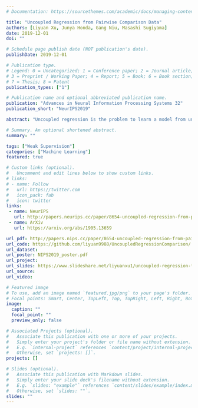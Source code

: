 ```yaml
---
# Documentation: https://sourcethemes.com/academic/docs/managing-content/

title: "Uncoupled Regression from Pairwise Comparison Data"
authors: [Liyuan Xu, Junya Honda, Gang Niu, Masashi Sugiyama]
date: 2019-12-01
doi: ""

# Schedule page publish date (NOT publication's date).
publishDate: 2019-12-01

# Publication type.
# Legend: 0 = Uncategorized; 1 = Conference paper; 2 = Journal article;
# 3 = Preprint / Working Paper; 4 = Report; 5 = Book; 6 = Book section;
# 7 = Thesis; 8 = Patent
publication_types: ["1"]

# Publication name and optional abbreviated publication name.
publication: "Advances in Neural Information Processing Systems 32"
publication_short: "NeurIPS2019"

abstract: "Uncoupled regression is the problem to learn a model from unlabeled data and the set of target values while the correspondence between them is unknown. Such a situation arises in predicting anonymized targets that involve sensitive information, e.g., one's annual income. Since existing methods for uncoupled regression often require strong assumptions on the true target function, and thus, their range of applications is limited, we introduce a novel framework that does not require such assumptions in this paper. Our key idea is to utilize pairwise comparison data, which consists of pairs of unlabeled data that we know which one has a larger target value. Such pairwise comparison data is easy to collect, as typically discussed in the learning-to-rank scenario, and does not break the anonymity of data. We propose two practical methods for uncoupled regression from pairwise comparison data and show that the learned regression model converges to the optimal model with the optimal parametric convergence rate when the target variable distributes uniformly. Moreover, we empirically show that for linear models the proposed methods are comparable to ordinary supervised regression with labeled data."

# Summary. An optional shortened abstract.
summary: ""

tags: ["Weak Supervision"]
categories: ["Machine Learning"]
featured: true

# Custom links (optional).
#   Uncomment and edit lines below to show custom links.
# links:
# - name: Follow
#   url: https://twitter.com
#   icon_pack: fab
#   icon: twitter
links:
 - name: NeurIPS
   url: http://papers.neurips.cc/paper/8654-uncoupled-regression-from-pairwise-comparison-data
 - name: ArXiv
   url: https://arxiv.org/abs/1905.13659

url_pdf: http://papers.nips.cc/paper/8654-uncoupled-regression-from-pairwise-comparison-data.pdf
url_code: https://github.com/liyuan9988/UncoupledRegressionComparison/
url_dataset:
url_poster: NIPS2019_poster.pdf
url_project:
url_slides: https://www.slideshare.net/liyuanxu1/uncoupled-regression-from-pairwise-comparison-data
url_source:
url_video:

# Featured image
# To use, add an image named `featured.jpg/png` to your page's folder. 
# Focal points: Smart, Center, TopLeft, Top, TopRight, Left, Right, BottomLeft, Bottom, BottomRight.
image:
  caption: ""
  focal_point: ""
  preview_only: false

# Associated Projects (optional).
#   Associate this publication with one or more of your projects.
#   Simply enter your project's folder or file name without extension.
#   E.g. `internal-project` references `content/project/internal-project/index.md`.
#   Otherwise, set `projects: []`.
projects: []

# Slides (optional).
#   Associate this publication with Markdown slides.
#   Simply enter your slide deck's filename without extension.
#   E.g. `slides: "example"` references `content/slides/example/index.md`.
#   Otherwise, set `slides: ""`.
slides: ""
---
```

